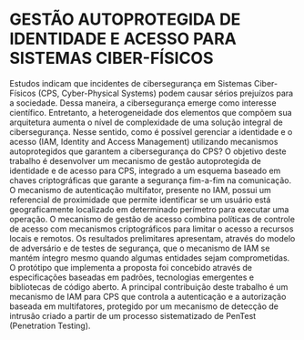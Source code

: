 # GESTÃO AUTOPROTEGIDA DE IDENTIDADE E ACESSO PARA SISTEMAS CIBER-FÍSICOS
Estudos indicam que incidentes de cibersegurança em Sistemas Ciber-Físicos (CPS, Cyber-Physical Systems) podem causar sérios prejuízos para a sociedade. Dessa maneira, a cibersegurança emerge como interesse científico. Entretanto, a heterogeneidade dos elementos que compõem sua arquitetura aumenta o nível de complexidade de uma solução integral de cibersegurança. Nesse sentido, como é possível gerenciar a identidade e o acesso (IAM, Identity and Access Management) utilizando mecanismos autoprotegidos que garantem a cibersegurança do CPS? O objetivo deste trabalho é desenvolver um mecanismo de gestão autoprotegida de identidade e de acesso para CPS, integrado a um esquema baseado em chaves criptográficas que garante a segurança fim-a-fim na comunicação. O mecanismo de autenticação multifator, presente no IAM, possui um referencial de proximidade que permite identificar se um usuário está geograficamente localizado em determinado perímetro para executar uma operação. O mecanismo de gestão de acesso combina políticas de controle de acesso com mecanismos criptográficos para limitar o acesso a recursos locais e remotos. Os resultados prelimitares apresentam, através do modelo de adversário e de testes de segurança, que o mecanismo de IAM se mantém íntegro mesmo quando algumas entidades sejam comprometidas. O protótipo que implementa a proposta foi concebido através de especificações baseadas em padrões, tecnologias emergentes e bibliotecas de código aberto. A principal contribuição deste trabalho é um mecanismo de IAM para CPS que controla a autenticação e a autorização baseada em multifatores, protegido por um mecanismo de detecção de intrusão criado a partir de um processo sistematizado de PenTest (Penetration Testing).
